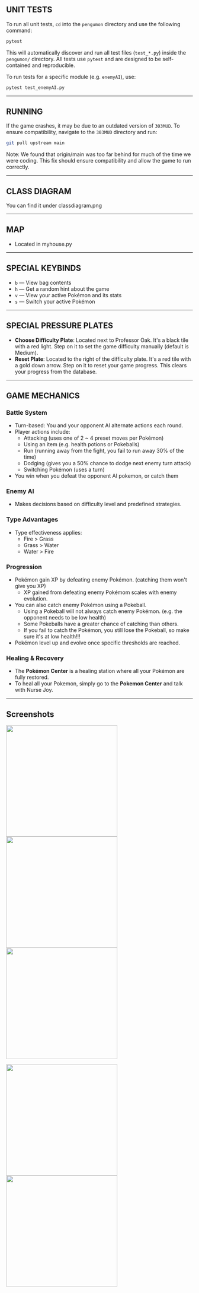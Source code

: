 
## UNIT TESTS

To run all unit tests, `cd` into the `pengumon` directory and use the following command:

```bash
pytest
```

This will automatically discover and run all test files (`test_*.py`) inside the `pengumon/` directory.
All tests use `pytest` and are designed to be self-contained and reproducible.

To run tests for a specific module (e.g. `enemyAI`), use:

```bash
pytest test_enemyAI.py
```

---

## RUNNING

If the game crashes, it may be due to an outdated version of `303MUD`. To ensure compatibility, navigate to the `303MUD` directory and run:

```bash
git pull upstream main
```

Note: We found that origin/main was too far behind for much of the time we were coding. 
This fix should ensure compatibility and allow the game to run correctly. 

---

## CLASS DIAGRAM

You can find it under classdiagram.png

---

## MAP

- Located in myhouse.py

---

## SPECIAL KEYBINDS

- `b` — View bag contents
- `h` — Get a random hint about the game
- `v` — View your active Pokémon and its stats
- `s` — Switch your active Pokémon

---

## SPECIAL PRESSURE PLATES

- **Choose Difficulty Plate**: Located next to Professor Oak. It's a black tile with a red light. Step on it to set the game difficulty manually (default is Medium).
- **Reset Plate**: Located to the right of the difficulty plate. It's a red tile with a gold down arrow. Step on it to reset your game progress. This clears your progress from the database.

---

## GAME MECHANICS

### Battle System

- Turn-based: You and your opponent AI alternate actions each round.
- Player actions include:
  - Attacking (uses one of 2 ~ 4 preset moves per Pokémon)
  - Using an item (e.g. health potions or Pokeballs)
  - Run (running away from the fight, you fail to run away 30% of the time)
  - Dodging (gives you a 50% chance to dodge next enemy turn attack)
  - Switching Pokémon (uses a turn)
- You win when you defeat the opponent AI pokemon, or catch them

### Enemy AI

- Makes decisions based on difficulty level and predefined strategies.

### Type Advantages

- Type effectiveness applies:
  - Fire > Grass
  - Grass > Water
  - Water > Fire

### Progression

- Pokémon gain XP by defeating enemy Pokémon. (catching them won't give you XP)
  - XP gained from defeating enemy Pokémom scales with enemy evolution.
- You can also catch enemy Pokémon using a Pokeball.
  - Using a Pokeball will not always catch enemy Pokémon. (e.g. the opponent needs to be low health)
  - Some Pokeballs have a greater chance of catching than others.
  - If you fail to catch the Pokémon, you still lose the Pokeball, so make sure it's at low health!!!
- Pokémon level up and evolve once specific thresholds are reached.

### Healing & Recovery

- The **Pokémon Center** is a healing station where all your Pokémon are fully restored.
- To heal all your Pokemon, simply go to the **Pokemon Center** and talk with Nurse Joy.

---
## Screenshots

<p float="left">
  <img src="stock%20images/test-1.png" width="300" />
  <img src="stock%20images/test-2.png" width="300" />
  <img src="stock%20images/test-3.png" width="300" />
</p>

<p float="left">
  <img src="stock%20images/test-4.png" width="300" />
  <img src="stock%20images/test-5.png" width="300" />
</p>


